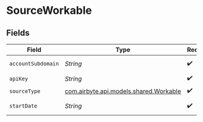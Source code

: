 # SourceWorkable


## Fields

| Field                                                                                                        | Type                                                                                                         | Required                                                                                                     | Description                                                                                                  | Example                                                                                                      |
| ------------------------------------------------------------------------------------------------------------ | ------------------------------------------------------------------------------------------------------------ | ------------------------------------------------------------------------------------------------------------ | ------------------------------------------------------------------------------------------------------------ | ------------------------------------------------------------------------------------------------------------ |
| `accountSubdomain`                                                                                           | *String*                                                                                                     | :heavy_check_mark:                                                                                           | Your Workable account subdomain, e.g. https://your_account_subdomain.workable.com.                           |                                                                                                              |
| `apiKey`                                                                                                     | *String*                                                                                                     | :heavy_check_mark:                                                                                           | Your Workable API Key. See <a href="https://workable.readme.io/reference/generate-an-access-token">here</a>. |                                                                                                              |
| `sourceType`                                                                                                 | [com.airbyte.api.models.shared.Workable](../../models/shared/Workable.md)                                    | :heavy_check_mark:                                                                                           | N/A                                                                                                          |                                                                                                              |
| `startDate`                                                                                                  | *String*                                                                                                     | :heavy_check_mark:                                                                                           | Get data that was created since this date (format: YYYYMMDDTHHMMSSZ).                                        | 20150708T115616Z                                                                                             |